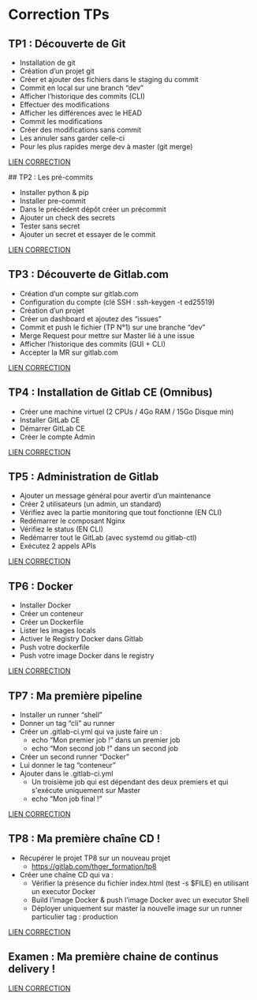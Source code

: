 # Correction TPs 

## TP1 : Découverte de Git

* Installation de git
* Création d’un projet git
* Créer et ajouter des fichiers dans le staging du commit
* Commit en local sur une branch “dev”
* Afficher l’historique des commits (CLI)
* Effectuer des modifications
* Afficher les différences avec le HEAD
* Commit les modifications
* Créer des modifications sans commit
* Les annuler sans garder celle-ci
* Pour les plus rapides merge dev à master (git merge)

[LIEN CORRECTION](./TP%20Gitlab-CI/TP1-decouverte-git/README.md)

## TP2 : Les pré-commits 

* Installer python & pip
* Installer pre-commit
* Dans le précédent dépôt créer un précommit
* Ajouter un check des secrets 
* Tester sans secret
* Ajouter un secret et essayer de le commit

[LIEN CORRECTION](./TP%20Gitlab-CI/TP2-pre-commit/README.md)

## TP3 : Découverte de Gitlab.com

* Création d’un compte sur gitlab.com
* Configuration du compte (clé SSH : ssh-keygen -t ed25519)
* Création d’un projet
* Créer un dashboard et ajoutez des “issues”
* Commit et push le fichier (TP N°1) sur une branche “dev”
* Merge Request pour mettre sur Master lié à une issue
* Afficher l’historique des commits (GUI + CLI)
* Accepter la MR sur gitlab.com

[LIEN CORRECTION](./TP%20Gitlab-CI/TP3-decouverte-gitlab-com/README.md)

## TP4 : Installation de Gitlab CE (Omnibus) 

* Créer une machine virtuel (2 CPUs / 4Go RAM / 15Go Disque min) 
* Installer GitLab CE
* Démarrer GitLab CE
* Créer le compte Admin

[LIEN CORRECTION](./TP%20Gitlab-CI/TP4-installation-gitlab/README.md)

## TP5 : Administration de Gitlab

* Ajouter un message général pour avertir d’un maintenance
* Créer 2 utilisateurs (un admin, un standard)
* Vérifiez avec la partie monitoring que tout fonctionne (EN CLI)
* Redémarrer le composant Nginx
* Vérifiez le status (EN CLI)
* Redémarrer tout le GitLab (avec systemd ou gitlab-ctl)
* Exécutez 2 appels APIs

[LIEN CORRECTION](./TP%20Gitlab-CI/TP5-administration-gitlab/README.md)

## TP6 : Docker

* Installer Docker
* Créer un conteneur
* Créer un Dockerfile
* Lister les images locals
* Activer le Registry Docker dans Gitlab
* Push votre dockerfile
* Push votre image Docker dans le registry

[LIEN CORRECTION](./TP%20Gitlab-CI/TP_Docker/README.md)

## TP7 : Ma première pipeline

* Installer un runner “shell”
* Donner un tag “cli” au runner
* Créer un .gitlab-ci.yml qui va juste faire un :
	* echo “Mon premier job !” dans un premier job
	* echo “Mon second job !” dans un second job
* Créer un second runner “Docker”
* Lui donner le tag “conteneur”
* Ajouter dans le .gitlab-ci.yml
	* Un troisième job qui est dépendant des deux premiers et qui s'exécute uniquement sur Master
	* echo “Mon job final !”

[LIEN CORRECTION](./TP%20Gitlab-CI/README.md)

## TP8 : Ma première chaîne CD !

* Récupérer le projet TP8 sur un nouveau projet
	* https://gitlab.com/thger_formation/tp8
* Créer une chaîne CD qui va :
	* Vérifier la présence du fichier index.html (test -s $FILE) en utilisant un executor Docker
	* Build l’image Docker & push l’image Docker avec un executor Shell
	* Déployer uniquement sur master la nouvelle image sur un runner particulier tag : production

[LIEN CORRECTION](./TP%20Gitlab-CI/TP8-premiere-chaine-cd-cd/README.md)

## Examen : Ma première chaine de continus delivery !

[LIEN CORRECTION](https://www.youtube.com/watch?v=dQw4w9WgXcQ)
